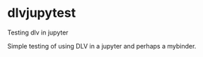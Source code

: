# dlvjupytest
Testing dlv in jupyter

Simple testing of using DLV in a jupyter and perhaps a mybinder.

